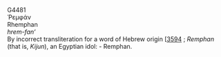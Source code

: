 <body>
  <p>G4481<br>  Ῥεμφάν  <br> Rhemphan  <br><i>hrem-fan‘ </i><br>By incorrect transliteration for a word of Hebrew origin [<a href="h3594.htm">3594</a> ; <i>Remphan</i> (that is, <i>Kijun</i>), an Egyptian idol: - Remphan.<br></p>
 </body>